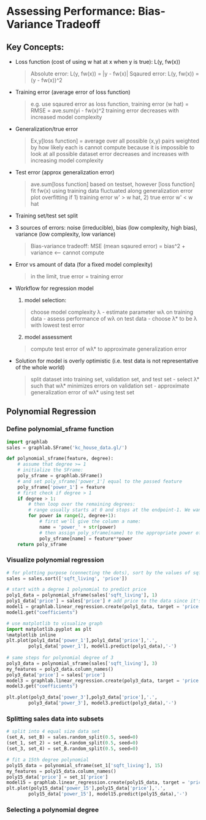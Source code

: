 # Assessing Performance: Bias-Variance Tradeoff

## Key Concepts:
* Loss function (cost of using w hat at x when y is true): L(y, fw(x))
  > Absolute error: L(y, fw(x)) = |y - fw(x)|
  > Sqaured error: L(y, fw(x)) = (y - fw(x))^2
  
* Training error (average error of loss function)
  > e.g. use sqaured error as loss function, training error (w hat) = RMSE = ave.sum(yi - fw(x)^2
  > training error decreases with increased model complexity

* Generalization/true error
  > Ex,y[loss function] = average over all possible (x,y) pairs weighted by how likely each is
  > cannot compute because it is impossible to look at all possible dataset
  > error decreases and increases with increasing model complexity
  
* Test error (approx generalization error)
  > ave.sum[loss function] based on testset, however [loss function] fit fw(x) using training data
  > fluctuated along generalization error plot
  > overfitting if 1) training error w' > w hat, 2) true error w' < w hat

* Training set/test set split
* 3 sources of errors: noise (irreducible), bias (low complexity, high bias), variance (low complexity, low variance)
  > Bias-variance tradeoff: MSE (mean sqaured error) = bias^2 + variance <-- cannot compute
* Error vs amount of data (for a fixed model complexity)
  > in the limit, true error = training error
* Workflow for regression model
  1. model selection:
    > choose model complexity λ
      - estimate parameter wλ on training data
      - assess performance of wλ on test data
      - choose λ* to be λ with lowest test error
  2. model assessment
    > compute test error of wλ* to approximate generalization error
    
* Solution for model is overly optimistic (i.e. test data is not representative of the whole world)
    > split dataset into training set, validation set, and test set
      - select λ* such that wλ* minimizes errors on validation set
      - approximate generalization error of wλ* using test set


## Polynomial Regression 

### Define polynomial_sframe function

```python
import graphlab
sales = graphlab.SFrame('kc_house_data.gl/')

def polynomial_sframe(feature, degree):
    # assume that degree >= 1
    # initialize the SFrame:
    poly_sframe = graphlab.SFrame()
    # and set poly_sframe['power_1'] equal to the passed feature
    poly_sframe['power_1'] = feature
    # first check if degree > 1
    if degree > 1:
        # then loop over the remaining degrees:
        # range usually starts at 0 and stops at the endpoint-1. We want it to start at 2 and stop at degree
        for power in range(2, degree+1): 
            # first we'll give the column a name:
            name = 'power_' + str(power)
            # then assign poly_sframe[name] to the appropriate power of feature
            poly_sframe[name] = feature**power
    return poly_sframe
```

### Visualize polynomial regression
```python
# for plotting purpose (connecting the dots), sort by the values of sqft_living
sales = sales.sort(['sqft_living', 'price'])

# start with a degree 1 polynomial to predict price
poly1_data = polynomial_sframe(sales['sqft_living'], 1)
poly1_data['price'] = sales['price'] # add price to the data since it's the target
model1 = graphlab.linear_regression.create(poly1_data, target = 'price', features = ['power_1'], validation_set = None)
model1.get("coefficients")

# use matplotlib to visualize graph
import matplotlib.pyplot as plt
%matplotlib inline
plt.plot(poly1_data['power_1'],poly1_data['price'],'.',
        poly1_data['power_1'], model1.predict(poly1_data),'-')
        
# same steps for polynomial degree of 3
poly3_data = polynomial_sframe(sales['sqft_living'], 3)
my_features = poly3_data.column_names() 
poly3_data['price'] = sales['price'] 
model3 = graphlab.linear_regression.create(poly3_data, target = 'price', features = my_features, validation_set = None)
model3.get("coefficients")

plt.plot(poly3_data['power_3'],poly3_data['price'],'.',
        poly3_data['power_3'], model3.predict(poly3_data),'-')
```

### Splitting sales data into subsets

```python
# split into 4 equal size data set
(set_A, set_B) = sales.random_split(0.5, seed=0)
(set_1, set_2) = set_A.random_split(0.5, seed=0)
(set_3, set_4) = set_B.random_split(0.5, seed=0)

# fit a 15th degree polynomial
poly15_data = polynomial_sframe(set_1['sqft_living'], 15)
my_features = poly15_data.column_names()
poly15_data['price'] = set_1['price']
model15 = graphlab.linear_regression.create(poly15_data, target = 'price', features = my_features, validation_set = None)
plt.plot(poly15_data['power_15'],poly15_data['price'],'.',
        poly15_data['power_15'], model15.predict(poly15_data),'-')
```

### Selecting a polynomial degree
